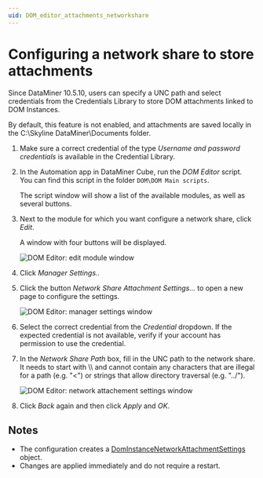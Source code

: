 ```yaml
---
uid: DOM_editor_attachments_networkshare
---
```


# Configuring a network share to store attachments

<!--RN43726-->

Since DataMiner 10.5.10, users can specify a UNC path and select credentials from the Credentials Library to store DOM attachments linked to DOM Instances. 

By default, this feature is not enabled, and attachments are saved locally in the C:\Skyline DataMiner\Documents folder.

1. Make sure a correct credential of the type *Username and password credentials* is available in the Credential Library.

1. In the Automation app in DataMiner Cube, run the *DOM Editor* script. You can find this script in the folder `DOM\DOM Main scripts`.

   The script window will show a list of the available modules, as well as several buttons.

1. Next to the module for which you want configure a network share, click *Edit*.

   A window with four buttons will be displayed.

   ![DOM Editor: edit module window](~/dataminer/images/DOM_Editor_edit_module.png)

1. Click *Manager Settings..*

1. Click the button *Network Share Attachment Settings…* to open a new page to configure the settings.

    ![DOM Editor: manager settings window](~/dataminer/images/DOM_Editor_managersettings.png)

1. Select the correct credential from the *Credential* dropdown. If the expected credential is not available, verify if your account has permission to use the credential. 

1. In the *Network Share Path* box, fill in the UNC path to the network share. It needs to start with \\\\ and cannot contain any characters that are illegal for a path (e.g. "<") or strings that allow directory traversal (e.g. "../").

    ![DOM Editor: network attachement settings window](~/dataminer/images/DOM_Editor_networkshare.png)

1. Click *Back* again and then click *Apply* and *OK*.

## Notes

- The configuration creates a [DomInstanceNetworkAttachmentSettings](xref:DOM_DomInstanceNetworkAttachmentSettings) object.
- Changes are applied immediately and do not require a restart.
